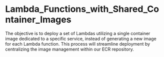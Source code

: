# Lambda_Functions_with_Shared_Container_Images
The objective is to deploy a set of Lambdas utilizing a single container image dedicated to a specific service, instead of generating a new image for each Lambda function. This process will streamline deployment by centralizing the image management within our ECR repository.
